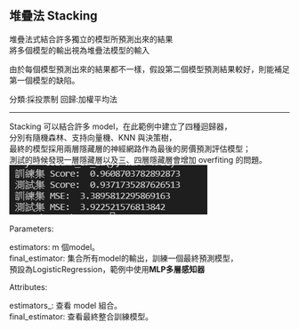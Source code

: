 ## 堆疊法 Stacking

堆疊法式結合許多獨立的模型所預測出來的結果<br>
將多個模型的輸出視為堆疊法模型的輸入<br>

由於每個模型預測出來的結果都不一樣，假設第二個模型預測結果較好，則能補足第一個模型的缺陷。<br>

分類:採投票制  回歸:加權平均法

---

Stacking 可以結合許多 model，在此範例中建立了四種迴歸器，<br>
分別有隨機森林、支持向量機、KNN 與決策樹，<br>
最終的模型採用兩層隱藏層的神經網路作為最後的房價預測評估模型；<br>
測試的時候發現一層隱藏層以及三、四層隱藏層會增加 overfiting 的問題。<br>
![image](stacking_result.jpg)




Parameters:

estimators: m 個model。<br>
final_estimator: 集合所有model的輸出，訓練一個最終預測模型，<br>
預設為LogisticRegression，範例中使用**MLP多層感知器**

Attributes:

estimators_: 查看 model 組合。<br>
final_estimator: 查看最終整合訓練模型。
